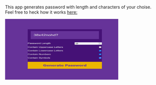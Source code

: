 This app generates password with length and characters of your choise. 
Feel free to heck how it works <a href="https://slavilpopcharov.github.io/Password-Generator/">here:</a>

<img src="screenshot - 1.png" href="https://slavilpopcharov.github.io/Password-Generator/"  style="height:200px; width:370px">

